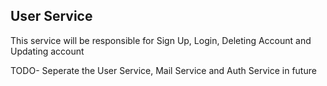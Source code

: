 ## User Service
This service will be responsible for Sign Up, Login, Deleting Account and Updating account

TODO- Seperate the User Service, Mail Service and Auth Service in future